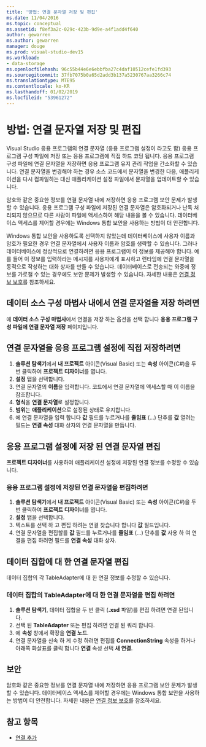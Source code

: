 ```yaml
---
title: '방법: 연결 문자열 저장 및 편집'
ms.date: 11/04/2016
ms.topic: conceptual
ms.assetid: f8ef3a2c-029c-423b-9d9e-a4f1add4f640
author: gewarren
ms.author: gewarren
manager: douge
ms.prod: visual-studio-dev15
ms.workload:
- data-storage
ms.openlocfilehash: 96c55b44e6e6ebbfba27c4daf10512cefe1fd393
ms.sourcegitcommit: 37fb7075b0a65d2add3b137a5230767aa3266c74
ms.translationtype: MTE95
ms.contentlocale: ko-KR
ms.lasthandoff: 01/02/2019
ms.locfileid: "53961272"
---
```

# <a name="how-to-save-and-edit-connection-strings"></a>방법: 연결 문자열 저장 및 편집
Visual Studio 응용 프로그램의 연결 문자열 (응용 프로그램 설정이 라고도 함) 응용 프로그램 구성 파일에 저장 또는 응용 프로그램에 직접 하드 코딩 됩니다. 응용 프로그램 구성 파일에 연결 문자열을 저장하면 응용 프로그램 유지 관리 작업을 간소화할 수 있습니다. 연결 문자열을 변경해야 하는 경우 소스 코드에서 문자열을 변경한 다음, 애플리케이션을 다시 컴파일하는 대신 애플리케이션 설정 파일에서 문자열을 업데이트할 수 있습니다.

암호와 같은 중요한 정보를 연결 문자열 내에 저장하면 응용 프로그램 보안 문제가 발생할 수 있습니다. 응용 프로그램 구성 파일에 저장된 연결 문자열은 암호화되거나 난독 처리되지 않으므로 다른 사람이 파일에 액세스하여 해당 내용을 볼 수 있습니다. 데이터베이스 액세스를 제어할 경우에는 Windows 통합 보안을 사용하는 방법이 더 안전합니다.

Windows 통합 보안을 사용하도록 선택하지 않았는데 데이터베이스에 사용자 이름과 암호가 필요한 경우 연결 문자열에서 사용자 이름과 암호를 생략할 수 있습니다. 그러나 데이터베이스에 정상적으로 연결하려면 응용 프로그램이 이 정보를 제공해야 합니다. 예를 들어 이 정보를 입력하라는 메시지를 사용자에게 표시하고 런타임에 연결 문자열을 동적으로 작성하는 대화 상자를 만들 수 있습니다. 데이터베이스로 전송되는 와중에 정보를 가로챌 수 있는 경우에도 보안 문제가 발생할 수 있습니다.
자세한 내용은 [연결 정보 보호](/dotnet/framework/data/adonet/protecting-connection-information)를 참조하세요.

## <a name="to-save-a-connection-string-from-within-the-data-source-configuration-wizard"></a>데이터 소스 구성 마법사 내에서 연결 문자열을 저장 하려면
에 **데이터 소스 구성 마법사**에서 연결을 저장 하는 옵션을 선택 합니다 **응용 프로그램 구성 파일에 연결 문자열 저장** 페이지입니다.

## <a name="to-save-a-connection-string-directly-into-application-settings"></a>연결 문자열을 응용 프로그램 설정에 직접 저장하려면
1. **솔루션 탐색기**에서 **내 프로젝트** 아이콘(Visual Basic) 또는 **속성** 아이콘(C#)을 두 번 클릭하여 **프로젝트 디자이너**를 엽니다.
1. **설정** 탭을 선택합니다.
1. 연결 문자열의 **이름**을 입력합니다. 코드에서 연결 문자열에 액세스할 때 이 이름을 참조합니다.
1. **형식**을 **연결 문자열**로 설정합니다.
1. **범위**는 **애플리케이션**으로 설정된 상태로 유지합니다.
1. 에 연결 문자열을 입력 합니다 **값** 필드를 누르거나를 **줄임표** (...) 단추를 **값** 열려는 필드는 **연결 속성** 대화 상자의 연결 문자열을 만듭니다.

## <a name="edit-connection-strings-stored-in-application-settings"></a>응용 프로그램 설정에 저장 된 연결 문자열 편집
**프로젝트 디자이너**를 사용하여 애플리케이션 설정에 저장된 연결 정보를 수정할 수 있습니다.

### <a name="to-edit-a-connection-string-stored-in-application-settings"></a>응용 프로그램 설정에 저장된 연결 문자열을 편집하려면
1. **솔루션 탐색기**에서 **내 프로젝트** 아이콘(Visual Basic) 또는 **속성** 아이콘(C#)을 두 번 클릭하여 **프로젝트 디자이너**를 엽니다.
1. **설정** 탭을 선택합니다.
1. 텍스트를 선택 하 고 편집 하려는 연결 찾습니다 합니다 **값** 필드입니다.
1. 연결 문자열을 편집할를 **값** 필드를 누르거나를 **줄임표** (...) 단추를 **값** 사용 하 여 연결을 편집 하려면 필드를 **연결 속성** 대화 상자.

## <a name="edit-connection-strings-for-datasets"></a>데이터 집합에 대 한 연결 문자열 편집
데이터 집합의 각 TableAdapter에 대 한 연결 정보를 수정할 수 있습니다.

### <a name="to-edit-a-connection-string-for-a-tableadapter-in-a-dataset"></a>데이터 집합의 TableAdapter에 대 한 연결 문자열을 편집 하려면
1. **솔루션 탐색기**, 데이터 집합을 두 번 클릭 (**.xsd** 파일)를 편집 하려면 연결 된입니다.
1. 선택 된 **TableAdapter** 또는 편집 하려면 연결 된 쿼리 합니다.
1. 에 **속성** 창에서 확장을 **연결 노드**.
1. 연결 문자열을 신속 하 게 수정 하려면 편집를 **ConnectionString** 속성을 하거나 아래쪽 화살표를 클릭 합니다 **연결** 속성 선택 **새 연결**.

## <a name="security"></a>보안
암호와 같은 중요한 정보를 연결 문자열 내에 저장하면 응용 프로그램 보안 문제가 발생할 수 있습니다. 데이터베이스 액세스를 제어할 경우에는 Windows 통합 보안을 사용하는 방법이 더 안전합니다.
자세한 내용은 [연결 정보 보호](/dotnet/framework/data/adonet/protecting-connection-information)를 참조하세요.

## <a name="see-also"></a>참고 항목

- [연결 추가](../data-tools/add-new-connections.md)